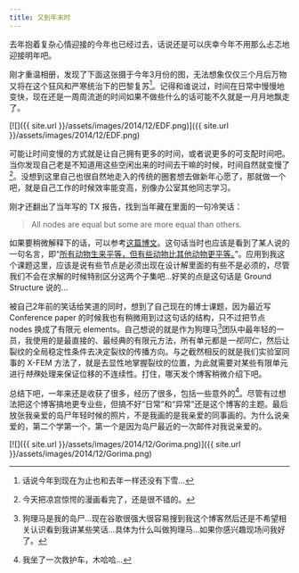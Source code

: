 ```yaml
---
title: 又到年末时
---
```


去年抱着复杂心情迎接的今年也已经过去，话说还是可以庆幸今年不用那么忐忑地迎接明年吧。

刚才重温相册，发现了下面这张摄于今年3月份的图，无法想象仅仅三个月后万物又将在这个狂风和严寒统治下的巴黎复苏[^1]。记得和谁说过，时间在日常中慢慢地变快，现在还是一周周流逝的时间如果不做些什么的话可能不久就是一月月地飘走了。

[![]({{ site.url }}/assets/images/2014/12/EDF.png)]({{ site.url }}/assets/images/2014/12/EDF.png)

可能让时间变慢的方式就是让自己拥有更多的时间，或者说更多的可支配时间吧。当你发现自己老是不知道用这些空闲出来的时间去干嘛的时候，时间自然就变慢了[^2]。没想到这里自己也很自然地走入的传统的圈套想去做新年心愿了，那就做一个吧，就是自己工作的时候效率能变高，别像办公室其他同志学习。

刚才还翻出了当年写的 TX 报告，找到当年藏在里面的一句冷笑话：

> All nodes are equal but some are more equal than others.

如果要稍微解释下的话，可以参考[这篇博文](/2012/05/20/optimisationtopo)。这句话当时也应该是看到了某人说的一句名言，即“[所有动物生来平等，但有些动物比其他动物更平等。](https://zh.wikipedia.org/wiki/%E5%8A%A8%E7%89%A9%E5%BA%84%E5%9B%AD)”。应用到我这个课题这里，应该是说有些节点是必须出现在设计解里面的有些不是必须的，尽管我们不会在求解的时候特别区分这两个子集吧...好笑的点是这句话是 Ground Structure 说的...

被自己2年前的笑话给笑道的同时，想到了自己现在的博士课题，因为最近写 Conference paper 的时候我也有稍微用到过这句话的结构，只不过把节点 nodes 换成了有限元 elements。自己想说的就是作为狗理马[^3]团队中最年轻的一员，我使用的是最直接的、最经典的有限元方法，所有单元都是*一视同仁*，然后让裂纹的全局稳定性条件去决定裂纹的传播方向。与之截然相反的就是我们实验室同事的 X-FEM 方法了，就是去显性地掌握裂纹的位置，为此就需要对某些有限单元进行*特殊*处理来保证位移的不连续性。打住，哪天发个博客稍微介绍下吧。

总结下吧，一年来还是收获了很多，经历了很多，包括一些意外的[^4]。尽管有过想法把这个博客搞地更专业些，但搞不好“日常”和“异常”还是这个博客的主题。最后放张我亲爱的岛尸年轻时候的照片，不是我画的是我亲爱的同事画的。为什么说亲爱的，第二个学第一个，第一个是因为岛尸最近的一次邮件对我说亲爱的。

[![]({{ site.url }}/assets/images/2014/12/Gorima.png)]({{ site.url }}/assets/images/2014/12/Gorima.png)

[^1]: 话说今年到现在为止也和去年一样还没有下雪...
[^2]: 今天把凉宫惊愕的漫画看完了，还是很不错的。
[^3]: 狗理马是我的岛尸...现在谷歌很强大很容易搜到我这个博客然后还是不希望相关认识看到我讲某些笑话...具体为什么叫做狗理马...如果你感兴趣现场问我好了。
[^4]: 我坐了一次救护车，木哈哈...